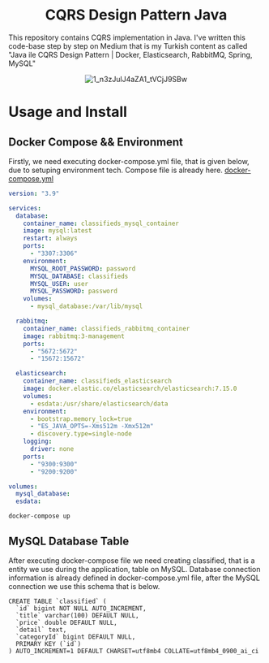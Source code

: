 # <div align="center">CQRS Design Pattern Java </div>
This repository contains CQRS implementation in Java. I've written this code-base step by step on Medium that is my Turkish content as called "Java ile CQRS Design Pattern | Docker, Elasticsearch, RabbitMQ, Spring, MySQL"

<div align="center">

![1_n3zJulJ4aZA1_tVCjJ9SBw](https://user-images.githubusercontent.com/43035417/151057004-de91dfe4-2fcf-4573-9928-0ce7600992fe.png)

</div>


# Usage and Install

## Docker Compose && Environment

Firstly, we need executing docker-compose.yml file, that is given below, due to setuping environment tech. Compose file is already here. [docker-compose.yml](https://github.com/yusufyilmazfr/cqrs-design-pattern-java/blob/main/docker-compose.yml)


```yml
version: "3.9"

services:
  database:
    container_name: classifieds_mysql_container
    image: mysql:latest
    restart: always
    ports:
      - "3307:3306"
    environment:
      MYSQL_ROOT_PASSWORD: password
      MYSQL_DATABASE: classifieds
      MYSQL_USER: user
      MYSQL_PASSWORD: password
    volumes:
      - mysql_database:/var/lib/mysql

  rabbitmq:
    container_name: classifieds_rabbitmq_container
    image: rabbitmq:3-management
    ports:
      - "5672:5672"
      - "15672:15672"

  elasticsearch:
    container_name: classifieds_elasticsearch
    image: docker.elastic.co/elasticsearch/elasticsearch:7.15.0
    volumes:
      - esdata:/usr/share/elasticsearch/data
    environment:
      - bootstrap.memory_lock=true
      - "ES_JAVA_OPTS=-Xms512m -Xmx512m"
      - discovery.type=single-node
    logging:
      driver: none
    ports:
      - "9300:9300"
      - "9200:9200"

volumes:
  mysql_database:
  esdata:
```

```
docker-compose up
```

## MySQL Database Table

After executing docker-compose file we need creating classified, that is a entity we use during the application, table on MySQL.
Database connection information is already defined in docker-compose.yml file, after the MySQL connection we use this schema that is below.

```mysql
CREATE TABLE `classified` (
  `id` bigint NOT NULL AUTO_INCREMENT,
  `title` varchar(100) DEFAULT NULL,
  `price` double DEFAULT NULL,
  `detail` text,
  `categoryId` bigint DEFAULT NULL,
  PRIMARY KEY (`id`)
) AUTO_INCREMENT=1 DEFAULT CHARSET=utf8mb4 COLLATE=utf8mb4_0900_ai_ci
```

